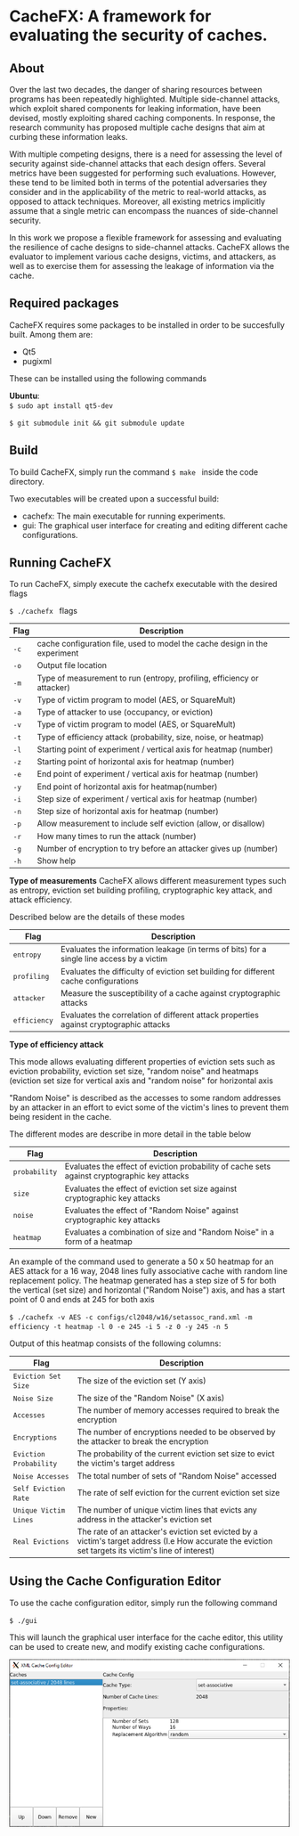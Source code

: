 # CacheFX: A framework for evaluating the security of caches.

## About

Over the last two decades, the danger of sharing resources between programs has
been repeatedly highlighted.
Multiple side-channel attacks, which exploit shared components for
leaking information, have been devised,
mostly exploiting shared caching components.
In response, the research community has proposed multiple cache designs that
aim at curbing these information leaks.

With multiple competing designs, there is a need for assessing
the level of security against side-channel attacks that each design offers.
Several metrics have been suggested for performing such evaluations.
However, these tend to be limited both in terms of the potential adversaries
they consider and in the applicability of the metric to real-world attacks,
as opposed to attack techniques. Moreover, all existing metrics implicitly
assume that a single metric can encompass the nuances of side-channel security.

In this work we propose a flexible framework for assessing and
evaluating the resilience of cache designs to side-channel attacks.
CacheFX allows the evaluator to implement various cache designs, victims, and
attackers, as well as to exercise them for assessing the leakage of information
via the cache.


## Required packages
CacheFX requires some packages to be installed in order to be succesfully built.
Among them are:

* Qt5
* pugixml

These can be installed using the following commands

**Ubuntu**:  
`$ sudo apt install qt5-dev`

`$ git submodule init && git submodule update`

## Build

To build CacheFX, simply run the command
`$ make ` 
inside the code directory.

Two executables will be created upon a successful build:

* cachefx: The main executable for running experiments.
* gui: The graphical user interface for creating and editing different cache configurations. 

## Running CacheFX

To run CacheFX, simply execute the cachefx executable with the desired flags

`$ ./cachefx ` flags

|Flag|Description|
|----|-----------|
| `-c`          | cache configuration file, used to model the cache design in the experiment                         |
| `-o` | Output file location |
| `-m` | Type of measurement to run (entropy, profiling, efficiency or attacker) |
| `-v` | Type of victim program to model (AES, or SquareMult)                |
| `-a`      | Type of attacker to use (occupancy, or eviction) |
| `-v` | Type of victim program to model (AES, or SquareMult)                |
| `-t` | Type of efficiency attack (probability, size, noise, or heatmap)                |
| `-l` | Starting point of experiment / vertical axis for heatmap (number) |
| `-z` | Starting point of horizontal axis for heatmap (number) |
| `-e` | End point of experiment / vertical axis for heatmap (number) |
| `-y` | End point of horizontal axis for heatmap(number) |
| `-i` | Step size of experiment / vertical axis for heatmap (number) |
| `-n` | Step size of horizontal axis for heatmap (number) |
| `-p` | Allow measurement to include self eviction (allow, or disallow) |
| `-r` | How many times to run the attack (number) |
| `-g` | Number of encryption to try before an attacker gives up (number) |
| `-h` | Show help |

**Type of measurements**
CacheFX allows different measurement types such as entropy, eviction set building profiling, cryptographic key attack, and attack efficiency.

Described below are the details of these modes

 |Flag|Description|
|----|-----------|
| `entropy`          | Evaluates the information leakage (in terms of bits) for a single line access by a victim|
| `profiling` | Evaluates the difficulty of eviction set building for different cache configurations |
| `attacker` | Measure the susceptibility of a cache against cryptographic attacks |
| `efficiency` | Evaluates the correlation of different attack properties against cryptographic attacks |


**Type of efficiency attack**

This mode allows evaluating different properties of eviction sets such as eviction probability, eviction set size, "random noise" and heatmaps (eviction set size for vertical axis and "random noise" for horizontal axis

"Random Noise" is described as the accesses to some random addresses by an attacker in an effort to evict some of the victim's lines to prevent them being resident in the cache.


The different modes are describe in more detail in the table below

|Flag|Description|
|----|-----------|
| `probability`          | Evaluates the effect of eviction probability of cache sets against cryptographic key attacks |
| `size` | Evaluates the effect of eviction set size against cryptographic key attacks |
| `noise` | Evaluates the effect of "Random Noise" against cryptographic key attacks |
| `heatmap` | Evaluates a combination of size and "Random Noise" in a form of a heatmap |

An example of the command used to generate a 50 x 50 heatmap for an AES attack for a 16 way, 2048 lines fully associative cache with random line replacement policy. The heatmap generated has a step size of 5 for both the vertical (set size) and horizontal ("Random Noise") axis, and has a start point of 0 and ends at 245 for both axis


`$ ./cachefx -v AES -c configs/cl2048/w16/setassoc_rand.xml -m efficiency -t heatmap -l 0 -e 245 -i 5 -z 0 -y 245 -n 5`

Output of this heatmap consists of the following columns:

|Flag|Description|
|----|-----------|
| `Eviction Set Size`          | The size of the eviction set (Y axis) |
| `Noise Size` | The size of the "Random Noise" (X axis) |
| `Accesses` | The number of memory accesses required to break the encryption |
| `Encryptions` | The number of encryptions needed to be observed by the attacker to break the encryption |
| `Eviction Probability` | The probability of the current eviction set size to evict the victim's target address |
| `Noise Accesses` | The total number of sets of "Random Noise" accessed |
| `Self Eviction Rate` | The rate of self eviction for the current eviction set size |
| `Unique Victim Lines` | The number of unique victim lines that evicts any address in the attacker's eviction set |
| `Real Evictions` | The rate of an attacker's eviction set evicted by a victim's target address (I.e How accurate the eviction set targets its victim's line of interest) |

## Using the Cache Configuration Editor
To use the cache configuration editor, simply run the following command

`$ ./gui`

This will launch the graphical user interface for the cache editor, this utility can be used to create new, and modify existing cache configurations.

![screenshot](screenshots/xmlgui.png)
